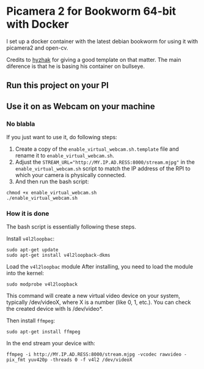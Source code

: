 # Picamera 2 for Bookworm 64-bit with Docker

I set up a docker container with the latest debian bookworm for using it with picamera2 and open-cv.

Credits to [hyzhak](https://github.com/hyzhak/pi-camera-in-docker/tree/main) for giving a good template on that matter.
The main diference is that he is basing his container on bullseye.


## Run this project on your PI



## Use it on as Webcam on your machine


### No blabla
If you just want to use it, do following steps:
1. Create a copy of the `enable_virtual_webcam.sh.template` file and rename it to `enable_virtual_webcam.sh`.
2. Adjust the `STREAM_URL="http://MY.IP.AD.RESS:8000/stream.mjpg"` in the `enable_virtual_webcam.sh` script to match the IP address of the RPI to which your camera is physically connected.
3. And then run the bash script:
```
chmod +x enable_virtual_webcam.sh
./enable_virtual_webcam.sh
```

### How it is done

The bash script is essentially following these steps.

Install `v4l2loopbac`:

```
sudo apt-get update
sudo apt-get install v4l2loopback-dkms
```

Load the `v4l2loopbac` module
After installing, you need to load the module into the kernel:
```
sudo modprobe v4l2loopback
```
This command will create a new virtual video device on your system, typically /dev/videoX, where X is a number (like 0, 1, etc.). You can check the created device with ls /dev/video*.

Then install `ffmpeg`:
```
sudo apt-get install ffmpeg
```

In the end stream your device with:
```
ffmpeg -i http://MY.IP.AD.RESS:8000/stream.mjpg -vcodec rawvideo -pix_fmt yuv420p -threads 0 -f v4l2 /dev/videoX
```
